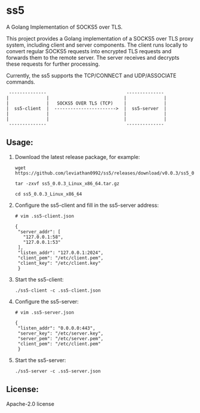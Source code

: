 # ss5

A Golang Implementation of SOCKS5 over TLS.

This project provides a Golang implementation of a SOCKS5 over TLS proxy system, including client and server components.
The client runs locally to convert regular SOCKS5 requests into encrypted TLS requests and forwards them to the remote
server. The server receives and decrypts these requests for further processing.

Currently, the ss5 supports the TCP/CONNECT and UDP/ASSOCIATE commands.

```
 --------------                              --------------
|              |                            |              |
|              |   SOCKS5 OVER TLS (TCP)    |              |
|  ss5-client  |  ----------------------->  |  ss5-server  |
|              |                            |              |
|              |                            |              |
 --------------                              --------------
```

## Usage:

1. Download the latest release package, for example:
   ``` shell
   wget https://github.com/leviathan0992/ss5/releases/download/v0.0.3/ss5_0.0.3_Linux_x86_64.tar.gz
   
   tar -zxvf ss5_0.0.3_Linux_x86_64.tar.gz
   
   cd ss5_0.0.3_Linux_x86_64
   ```

2. Configure the ss5-client and fill in the ss5-server address:

   ```shell
   # vim .ss5-client.json
   
   {
    "server_addr": [
      "127.0.0.1:58",
      "127.0.0.1:53"
    ],
    "listen_addr": "127.0.0.1:2024",
    "client_pem": "/etc/client.pem",
    "client_key": "/etc/client.key"
    }
   ```

4. Start the ss5-client:
   ```shell
   ./ss5-client -c .ss5-client.json
   ```

6. Configure the ss5-server:

   ```shell
   # vim .ss5-server.json
   
   {
    "listen_addr": "0.0.0.0:443",
    "server_key": "/etc/server.key",
    "server_pem": "/etc/server.pem",
    "client_pem": "/etc/client.pem"
    }
   ```
7. Start the ss5-server:
   ```shell
   ./ss5-server -c .ss5-server.json
   ```

## License:

Apache-2.0 license

